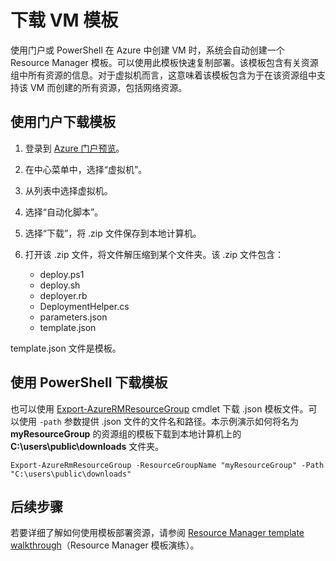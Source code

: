 <properties
	pageTitle="基于 Azure VM 创建 VM 映像 | Azure"
	description="了解如何基于 Resource Manager 部署模型中创建的现有 Azure VM 创建通用化 VM 映像"
	services="virtual-machines-windows"
	documentationCenter=""
	authors="cynthn"
	manager="timlt"
	editor=""
	tags="azure-resource-manager"/>  


<tags
	ms.service="virtual-machines-windows"
	ms.workload="infrastructure-services"
	ms.tgt_pltfrm="vm-windows"
	ms.devlang="na"
	ms.topic="article"
	ms.date="10/10/2016"
	wacn.date="11/21/2016"
	ms.author="cynthn"/>  



# 下载 VM 模板

使用门户或 PowerShell 在 Azure 中创建 VM 时，系统会自动创建一个 Resource Manager 模板。可以使用此模板快速复制部署。该模板包含有关资源组中所有资源的信息。对于虚拟机而言，这意味着该模板包含为于在该资源组中支持该 VM 而创建的所有资源，包括网络资源。

## 使用门户下载模板

1. 登录到 [Azure 门户预览](https://portal.azure.cn/)。
2. 在中心菜单中，选择“虚拟机”。
3. 从列表中选择虚拟机。
5. 选择“自动化脚本”。
6. 选择“下载”，将 .zip 文件保存到本地计算机。
7. 打开该 .zip 文件，将文件解压缩到某个文件夹。该 .zip 文件包含：
	
	- deploy.ps1
	- deploy.sh
	- deployer.rb
	- DeploymentHelper.cs
	- parameters.json
	- template.json

template.json 文件是模板。
	
## 使用 PowerShell 下载模板

也可以使用 [Export-AzureRMResourceGroup](https://msdn.microsoft.com/zh-cn/library/mt715427.aspx) cmdlet 下载 .json 模板文件。可以使用 `-path` 参数提供 .json 文件的文件名和路径。本示例演示如何将名为 **myResourceGroup** 的资源组的模板下载到本地计算机上的 **C:\\users\\public\\downloads** 文件夹。

	Export-AzureRmResourceGroup -ResourceGroupName "myResourceGroup" -Path "C:\users\public\downloads"

## 后续步骤

若要详细了解如何使用模板部署资源，请参阅 [Resource Manager template walkthrough](/documentation/articles/resource-manager-template-walkthrough/)（Resource Manager 模板演练）。

<!---HONumber=Mooncake_1114_2016-->